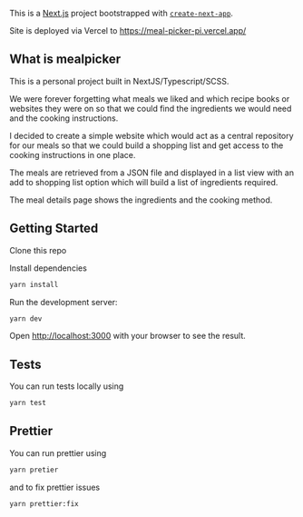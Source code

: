 This is a [Next.js](https://nextjs.org/) project bootstrapped with [`create-next-app`](https://github.com/vercel/next.js/tree/canary/packages/create-next-app).

Site is deployed via Vercel to https://meal-picker-pi.vercel.app/

## What is mealpicker

This is a personal project built in NextJS/Typescript/SCSS.

We were forever forgetting what meals we liked and which recipe books or websites they were on so that we could find the ingredients we would need and the cooking instructions.

I decided to create a simple website which would act as a central repository for our meals so that we could build a shopping list and get access to the cooking instructions in one place.

The meals are retrieved from a JSON file and displayed in a list view with an add to shopping list option which will build a list of ingredients required.

The meal details page shows the ingredients and the cooking method.

## Getting Started

Clone this repo

Install dependencies

```bash
yarn install
```

Run the development server:

```bash
yarn dev
```

Open [http://localhost:3000](http://localhost:3000) with your browser to see the result.

## Tests

You can run tests locally using

```bash
yarn test
```

## Prettier

You can run prettier using

```bash
yarn pretier
```

and to fix prettier issues

```bash
yarn prettier:fix
```
